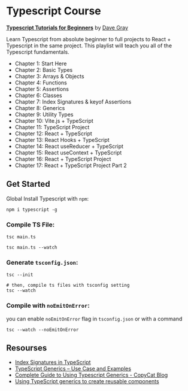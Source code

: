  

# Typescript Course

[**Typescript Tutorials for Beginners**](https://www.youtube.com/playlist?list=PL0Zuz27SZ-6NS8GXt5nPrcYpust89zq_b) by [Dave Gray](https://www.youtube.com/@DaveGrayTeachesCode)

Learn Typescript from absolute beginner to full projects to React + Typescript in the same project. This playlist will teach you all of the Typescript fundamentals.

- Chapter 1: Start Here
- Chapter 2: Basic Types
- Chapter 3: Arrays & Objects
- Chapter 4: Functions
- Chapter 5: Assertions
- Chapter 6: Classes
- Chapter 7: Index Signatures & keyof Assertions
- Chapter 8: Generics
- Chapter 9: Utility Types
- Chapter 10: Vite.js + TypeScript 
- Chapter 11: TypeScript Project
- Chapter 12: React + TypeScript
- Chapter 13: React Hooks + TypeScript
- Chapter 14: React useReducer + TypeScript
- Chapter 15: React useContext + TypeScript 
- Chapter 16: React + TypeScript Project 
- Chapter 17: React + TypeScript Project Part 2

## Get Started

Global Install Typescript with `npm`:

```shell
npm i typescript -g
```

### Compile TS File:

```shell
tsc main.ts

tsc main.ts --watch
```

### Generate `tsconfig.json`:

```shell
tsc --init

# then, compile ts files with tsconfig setting
tsc --watch
```

### Compile with `noEmitOnError`:

you can enable `noEmitOnError` flag in `tsconfig.json` or with a command

```shell
tsc --watch --noEmitOnError
```

## Resourses

- [Index Signatures in TypeScript](https://dmitripavlutin.com/typescript-index-signatures/)
- [TypeScript Generics – Use Case and Examples](https://www.freecodecamp.org/news/typescript-generics-use-case-example/)
- [Complete Guide to Using Typescript Generics - CopyCat Blog](https://www.copycat.dev/blog/typescript-generics/)
- [Using TypeScript generics to create reusable components](https://blog.logrocket.com/using-typescript-generics-create-reusable-components/)
